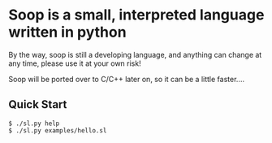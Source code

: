 # Soop is a small, interpreted language written in python

By the way, soop is still a developing language, and anything can change at any time, please use it at your own risk!

Soop will be ported over to C/C++ later on, so it can be a little faster....


## Quick Start
```
$ ./sl.py help
$ ./sl.py examples/hello.sl
```
